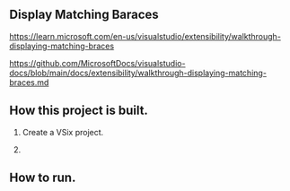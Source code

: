 ## Display Matching Baraces

https://learn.microsoft.com/en-us/visualstudio/extensibility/walkthrough-displaying-matching-braces

https://github.com/MicrosoftDocs/visualstudio-docs/blob/main/docs/extensibility/walkthrough-displaying-matching-braces.md

## How this project is built.

1. Create a VSix project.

2. 

## How to run.




